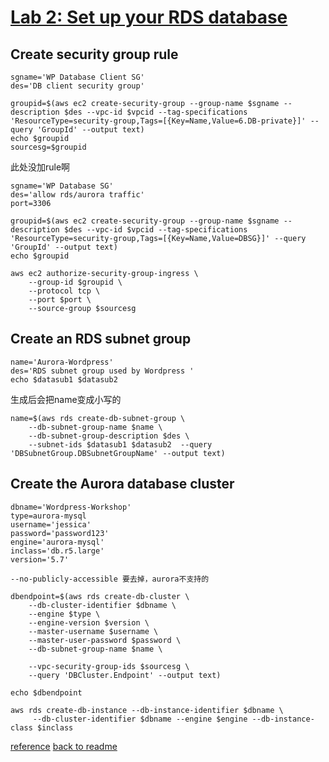# [Lab 2: Set up your RDS database]([url](https://catalog.us-east-1.prod.workshops.aws/workshops/3de93ad5-ebbe-4258-b977-b45cdfe661f1/en-US/database/lab2))
## Create security group rule

```
sgname='WP Database Client SG'
des='DB client security group'
```
```
groupid=$(aws ec2 create-security-group --group-name $sgname --description $des --vpc-id $vpcid --tag-specifications 'ResourceType=security-group,Tags=[{Key=Name,Value=6.DB-private}]' --query 'GroupId' --output text)
echo $groupid
sourcesg=$groupid
```
此处没加rule啊
```
sgname='WP Database SG'
des='allow rds/aurora traffic'
port=3306
```

```
groupid=$(aws ec2 create-security-group --group-name $sgname --description $des --vpc-id $vpcid --tag-specifications 'ResourceType=security-group,Tags=[{Key=Name,Value=DBSG}]' --query 'GroupId' --output text)
echo $groupid

aws ec2 authorize-security-group-ingress \
    --group-id $groupid \
    --protocol tcp \
    --port $port \
    --source-group $sourcesg
```
## Create an RDS subnet group
```
name='Aurora-Wordpress'
des='RDS subnet group used by Wordpress '
echo $datasub1 $datasub2
```
生成后会把name变成小写的
```
name=$(aws rds create-db-subnet-group \
    --db-subnet-group-name $name \
    --db-subnet-group-description $des \
    --subnet-ids $datasub1 $datasub2  --query 'DBSubnetGroup.DBSubnetGroupName' --output text)

```

## Create the Aurora database cluster
```
dbname='Wordpress-Workshop'
type=aurora-mysql
username='jessica'
password='password123'
engine='aurora-mysql'
inclass='db.r5.large'
version='5.7'
```
    --no-publicly-accessible 要去掉，aurora不支持的
```
dbendpoint=$(aws rds create-db-cluster \
    --db-cluster-identifier $dbname \
    --engine $type \
    --engine-version $version \
    --master-username $username \
    --master-user-password $password \
    --db-subnet-group-name $name \

    --vpc-security-group-ids $sourcesg \
    --query 'DBCluster.Endpoint' --output text)

echo $dbendpoint
```
```
aws rds create-db-instance --db-instance-identifier $dbname \
     --db-cluster-identifier $dbname --engine $engine --db-instance-class $inclass
```

[reference](https://docs.aws.amazon.com/AmazonRDS/latest/AuroraUserGuide/Aurora.CreateInstance.html)
[back to readme](readme.md)
